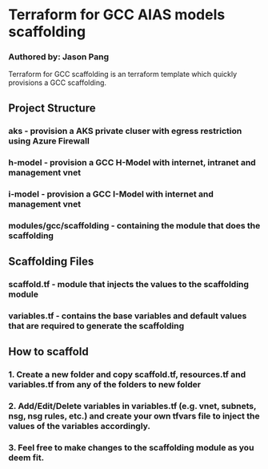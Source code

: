 # Terraform for GCC AIAS models scaffolding
### Authored by: Jason Pang  

Terraform for GCC scaffolding is an terraform template which quickly provisions a GCC scaffolding.

## Project Structure
### aks - provision a AKS private cluser with egress restriction using Azure Firewall
### h-model - provision a GCC H-Model with internet, intranet and management vnet
### i-model - provision a GCC I-Model with internet and management vnet
### modules/gcc/scaffolding - containing the module that does the scaffolding

## Scaffolding Files
### scaffold.tf - module that injects the values to the scaffolding module
### variables.tf - contains the base variables and default values that are required to generate the scaffolding

## How to scaffold
### 1. Create a new folder and copy scaffold.tf, resources.tf and variables.tf from any of the folders to new folder
### 2. Add/Edit/Delete variables in variables.tf (e.g. vnet, subnets, nsg, nsg rules, etc.) and create your own tfvars file to inject the values of the variables accordingly.
### 3. Feel free to make changes to the scaffolding module as you deem fit.
